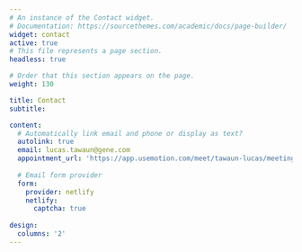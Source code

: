 ```yaml
---
# An instance of the Contact widget.
# Documentation: https://sourcethemes.com/academic/docs/page-builder/
widget: contact
active: true
# This file represents a page section.
headless: true

# Order that this section appears on the page.
weight: 130

title: Contact
subtitle:

content:
  # Automatically link email and phone or display as text?
  autolink: true
  email: lucas.tawaun@gene.com
  appointment_url: 'https://app.usemotion.com/meet/tawaun-lucas/meeting'
  
  # Email form provider
  form:
    provider: netlify
    netlify:
      captcha: true
  
design:
  columns: '2'
---
```

